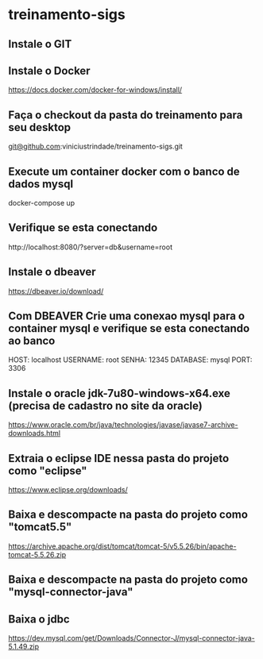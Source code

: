 # treinamento-sigs
## Instale o GIT

## Instale o Docker
https://docs.docker.com/docker-for-windows/install/

## Faça o checkout da pasta do treinamento para seu desktop
git@github.com:viniciustrindade/treinamento-sigs.git

##  Execute um container docker com o banco de dados mysql
docker-compose up

## Verifique se esta conectando
http://localhost:8080/?server=db&username=root

##  Instale o dbeaver 
https://dbeaver.io/download/

## Com DBEAVER Crie uma conexao mysql para o container mysql e verifique se esta conectando ao banco
HOST: localhost
USERNAME: root
SENHA: 12345
DATABASE: mysql
PORT: 3306

## Instale o oracle jdk-7u80-windows-x64.exe (precisa de cadastro no site da oracle)
https://www.oracle.com/br/java/technologies/javase/javase7-archive-downloads.html

## Extraia o eclipse IDE nessa pasta do projeto como "eclipse"
https://www.eclipse.org/downloads/

## Baixa e descompacte na pasta do projeto como "tomcat5.5"
https://archive.apache.org/dist/tomcat/tomcat-5/v5.5.26/bin/apache-tomcat-5.5.26.zip


## Baixa e descompacte na pasta do projeto como "mysql-connector-java"
## Baixa o jdbc
https://dev.mysql.com/get/Downloads/Connector-J/mysql-connector-java-5.1.49.zip
